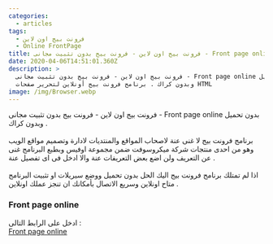 ```yaml
---
categories:
  - articles
tags:
  - فرونت بيج اون لاين
  - Online FrontPage
title: فرونت بيج اون لاين - فرونت بيج بدون تثبيت مجانى - Front page online
date: 2020-04-06T14:51:01.360Z
description: >
  فرونت بيج اون لاين - فرونت بيج بدون تثبيت مجانى - Front page online بدون تحميل
  وبدون كراك . برنامج فرونت بيج أونلاين لتحرير صفحات HTML
image: /img/Browser.webp
---
```

<!--StartFragment-->

فرونت بيج اون لاين - فرونت بيج بدون تثبيت مجانى - Front page online بدون تحميل وبدون كراك .\
\
برنامج فرونت بيج لا غنى عنة لاصحاب المواقع والمنتديات لادارة وتصميم مواقع الويب وهو من احدى منتجات شركة ميكروسوفت ضمن مجموعة اوفيس وبطبع البرنامج غنى عن التعريف ولن اضع بعض التعريفات عنة والا ادخل فى اى تفصيل عنة .\
\
اذا لم تمتلك برنامج فرونت بيج اليك الحل بدون تحميل ووضع سيريلات او تثبيت البرنامج متاح اونلاين وسريع الاتصال بأمكانك ان تنجز عملك اونلاين .

### Front page online

ادخل على الرابط التالى :\
[Front page online](https://nashr.online/)

<!--EndFragment-->